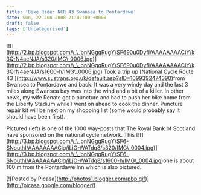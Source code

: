 ```yaml
---
title: 'Bike Ride: NCR 43 Swansea to Pontardawe'
date: Sun, 22 Jun 2008 21:02:00 +0000
draft: false
tags: ['Uncategorised']
---
```


\[!\[\](http://2.bp.blogspot.com/\_\_bnNGgqRugY/SF690u0DyfI/AAAAAAAACiY/k3QrN4aeNJA/s320/IMG\_0006.jpg)\](http://2.bp.blogspot.com/\_\_bnNGgqRugY/SF690u0DyfI/AAAAAAAACiY/k3QrN4aeNJA/s1600-h/IMG\_0006.jpg) Took a trip up \[National Cycle Route 43 \](http://www.sustrans.org.uk/default.asp?sID=1099392474390)from Swansea to Pontardawe and back. It was a very windy day and the last 3 miles along Swansea bay was into the wind and a bit of a killer. In other news, my wife Renate got a puncture and had to push her bike home from the Liberty Stadium while I went on ahead to cook the dinner. Puncture repair kit will be next on my shopping list (some would probably say it should have been first).

Pictured (left) is one of the 1000 way-posts that The Royal Bank of Scotland have sponsored on the national cycle network. This \[!\[\](http://3.bp.blogspot.com/\_\_bnNGgqRugY/SF6-SNouthI/AAAAAAAACig/iLjO-WATdg8/s320/IMG\_0004.jpg)\](http://3.bp.blogspot.com/\_\_bnNGgqRugY/SF6-SNouthI/AAAAAAAACig/iLjO-WATdg8/s1600-h/IMG\_0004.jpg)one is about 100 m from the Pontardawe Inn which is also pictured.

\[!\[Posted by Picasa\](http://photos1.blogger.com/pbp.gif)\](http://picasa.google.com/blogger/)